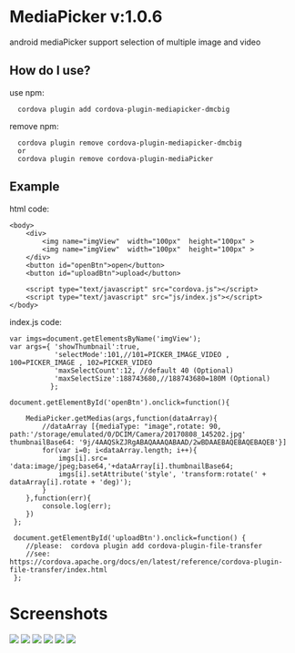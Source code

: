 # MediaPicker v:1.0.6
android  mediaPicker support  selection of multiple image and video 

How do I use?
-------------------

use npm:

```npm
  cordova plugin add cordova-plugin-mediapicker-dmcbig
```
remove npm:

```npm
  cordova plugin remove cordova-plugin-mediapicker-dmcbig
  or
  cordova plugin remove cordova-plugin-mediaPicker
```

## Example
html code:

    <body>
        <div>
            <img name="imgView"  width="100px"  height="100px" >
            <img name="imgView"  width="100px"  height="100px" >
        </div>
        <button id="openBtn">open</button>
        <button id="uploadBtn">upload</button>

        <script type="text/javascript" src="cordova.js"></script>
        <script type="text/javascript" src="js/index.js"></script>
    </body>


index.js code:

    var imgs=document.getElementsByName('imgView');
    var args={ 'showThumbnail':true,
               'selectMode':101,//101=PICKER_IMAGE_VIDEO , 100=PICKER_IMAGE , 102=PICKER_VIDEO
               'maxSelectCount':12, //default 40 (Optional)
               'maxSelectSize':188743680,//188743680=180M (Optional)
              };

    document.getElementById('openBtn').onclick=function(){

        MediaPicker.getMedias(args,function(dataArray){
            //dataArray [{mediaType: "image",rotate: 90, path:'/storage/emulated/0/DCIM/Camera/20170808_145202.jpg' thumbnailBase64: '9j/4AAQSkZJRgABAQAAAQABAAD/2wBDAAEBAQEBAQEBAQEB'}]
            for(var i=0; i<dataArray.length; i++){
                imgs[i].src= 'data:image/jpeg;base64,'+dataArray[i].thumbnailBase64;
                imgs[i].setAttribute('style', 'transform:rotate(' + dataArray[i].rotate + 'deg)');
            }
        },function(err){
            console.log(err);
        })
     };

     document.getElementById('uploadBtn').onclick=function() {
        //please:  cordova plugin add cordova-plugin-file-transfer
        //see:  https://cordova.apache.org/docs/en/latest/reference/cordova-plugin-file-transfer/index.html
     };



# Screenshots
![](https://github.com/dmcBig/MediaPickerPoject/blob/master/Screenshots/Screenshots1.png)
![](https://github.com/dmcBig/MediaPickerPoject/blob/master/Screenshots/Screenshots2.png)
![](https://github.com/dmcBig/MediaPickerPoject/blob/master/Screenshots/Screenshots3.png)
![](https://github.com/dmcBig/MediaPickerPoject/blob/master/Screenshots/Screenshots4.png)
![](https://github.com/dmcBig/MediaPickerPoject/blob/master/Screenshots/Screenshots5.png)
![](https://github.com/dmcBig/MediaPickerPoject/blob/master/Screenshots/Screenshots6.png)
